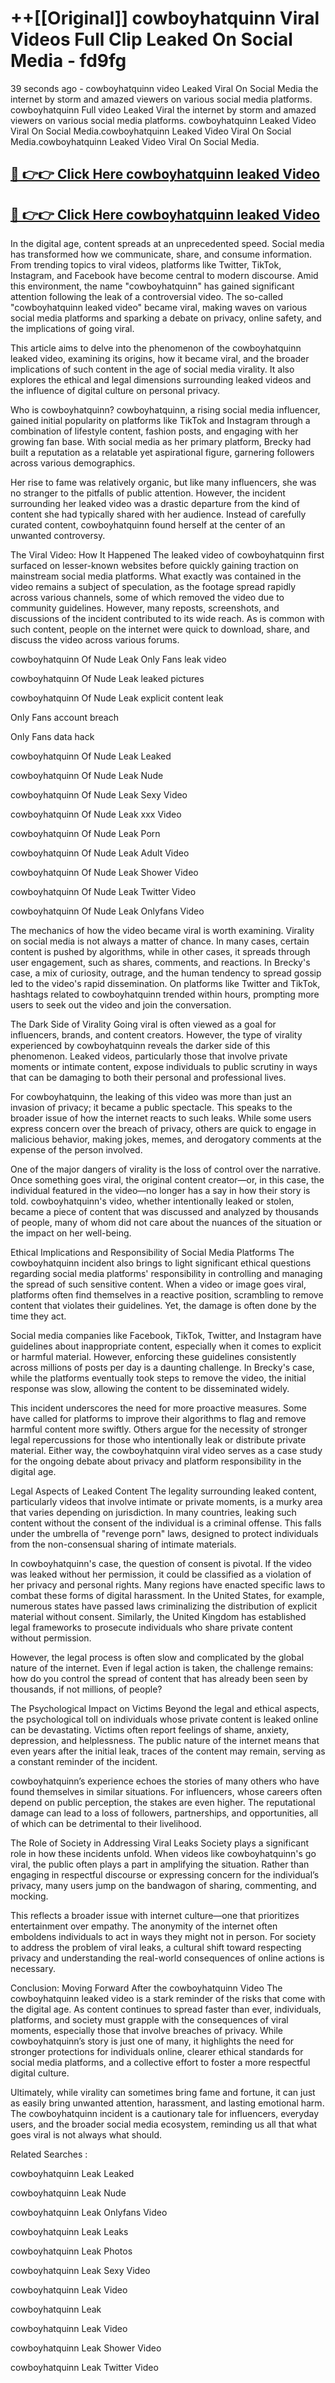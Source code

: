 # ++[[Original]] cowboyhatquinn Viral Videos Full Clip Leaked On Social Media - fd9fg<br>

39 seconds ago - cowboyhatquinn video Leaked Viral On Social Media the internet by storm and amazed viewers on various social media platforms.
cowboyhatquinn Full video Leaked Viral the internet by storm and amazed viewers on various social media platforms. cowboyhatquinn Leaked Video Viral On Social Media.cowboyhatquinn Leaked Video Viral On Social Media.cowboyhatquinn Leaked Video Viral On Social Media.<br>


## [🔴 👉👉 Click Here cowboyhatquinn leaked Video ](https://onlyclips.site?title=cowboyhatquinn&ref=git)

## [🔴 👉👉 Click Here cowboyhatquinn leaked Video ](https://onlyclips.site?title=cowboyhatquinn&ref=git)

In the digital age, content spreads at an unprecedented speed. Social media has transformed how we communicate, share, and consume information. From trending topics to viral videos, platforms like Twitter, TikTok, Instagram, and Facebook have become central to modern discourse. Amid this environment, the name "cowboyhatquinn" has gained significant attention following the leak of a controversial video. The so-called "cowboyhatquinn leaked video" became viral, making waves on various social media platforms and sparking a debate on privacy, online safety, and the implications of going viral.

This article aims to delve into the phenomenon of the cowboyhatquinn leaked video, examining its origins, how it became viral, and the broader implications of such content in the age of social media virality. It also explores the ethical and legal dimensions surrounding leaked videos and the influence of digital culture on personal privacy.

Who is cowboyhatquinn?
cowboyhatquinn, a rising social media influencer, gained initial popularity on platforms like TikTok and Instagram through a combination of lifestyle content, fashion posts, and engaging with her growing fan base. With social media as her primary platform, Brecky had built a reputation as a relatable yet aspirational figure, garnering followers across various demographics.

Her rise to fame was relatively organic, but like many influencers, she was no stranger to the pitfalls of public attention. However, the incident surrounding her leaked video was a drastic departure from the kind of content she had typically shared with her audience. Instead of carefully curated content, cowboyhatquinn found herself at the center of an unwanted controversy.

The Viral Video: How It Happened
The leaked video of cowboyhatquinn first surfaced on lesser-known websites before quickly gaining traction on mainstream social media platforms. What exactly was contained in the video remains a subject of speculation, as the footage spread rapidly across various channels, some of which removed the video due to community guidelines. However, many reposts, screenshots, and discussions of the incident contributed to its wide reach. As is common with such content, people on the internet were quick to download, share, and discuss the video across various forums.

cowboyhatquinn Of Nude Leak Only Fans leak video

cowboyhatquinn Of Nude Leak leaked pictures

cowboyhatquinn Of Nude Leak explicit content leak

Only Fans account breach

Only Fans data hack

cowboyhatquinn Of Nude Leak Leaked

cowboyhatquinn Of Nude Leak Nude

cowboyhatquinn Of Nude Leak Sexy Video

cowboyhatquinn Of Nude Leak xxx Video

cowboyhatquinn Of Nude Leak Porn

cowboyhatquinn Of Nude Leak Adult Video

cowboyhatquinn Of Nude Leak Shower Video

cowboyhatquinn Of Nude Leak Twitter Video

cowboyhatquinn Of Nude Leak Onlyfans Video

The mechanics of how the video became viral is worth examining. Virality on social media is not always a matter of chance. In many cases, certain content is pushed by algorithms, while in other cases, it spreads through user engagement, such as shares, comments, and reactions. In Brecky's case, a mix of curiosity, outrage, and the human tendency to spread gossip led to the video's rapid dissemination. On platforms like Twitter and TikTok, hashtags related to cowboyhatquinn trended within hours, prompting more users to seek out the video and join the conversation.

The Dark Side of Virality
Going viral is often viewed as a goal for influencers, brands, and content creators. However, the type of virality experienced by cowboyhatquinn reveals the darker side of this phenomenon. Leaked videos, particularly those that involve private moments or intimate content, expose individuals to public scrutiny in ways that can be damaging to both their personal and professional lives.

For cowboyhatquinn, the leaking of this video was more than just an invasion of privacy; it became a public spectacle. This speaks to the broader issue of how the internet reacts to such leaks. While some users express concern over the breach of privacy, others are quick to engage in malicious behavior, making jokes, memes, and derogatory comments at the expense of the person involved.

One of the major dangers of virality is the loss of control over the narrative. Once something goes viral, the original content creator—or, in this case, the individual featured in the video—no longer has a say in how their story is told. cowboyhatquinn's video, whether intentionally leaked or stolen, became a piece of content that was discussed and analyzed by thousands of people, many of whom did not care about the nuances of the situation or the impact on her well-being.

Ethical Implications and Responsibility of Social Media Platforms
The cowboyhatquinn incident also brings to light significant ethical questions regarding social media platforms' responsibility in controlling and managing the spread of such sensitive content. When a video or image goes viral, platforms often find themselves in a reactive position, scrambling to remove content that violates their guidelines. Yet, the damage is often done by the time they act.

Social media companies like Facebook, TikTok, Twitter, and Instagram have guidelines about inappropriate content, especially when it comes to explicit or harmful material. However, enforcing these guidelines consistently across millions of posts per day is a daunting challenge. In Brecky's case, while the platforms eventually took steps to remove the video, the initial response was slow, allowing the content to be disseminated widely.

This incident underscores the need for more proactive measures. Some have called for platforms to improve their algorithms to flag and remove harmful content more swiftly. Others argue for the necessity of stronger legal repercussions for those who intentionally leak or distribute private material. Either way, the cowboyhatquinn viral video serves as a case study for the ongoing debate about privacy and platform responsibility in the digital age.

Legal Aspects of Leaked Content
The legality surrounding leaked content, particularly videos that involve intimate or private moments, is a murky area that varies depending on jurisdiction. In many countries, leaking such content without the consent of the individual is a criminal offense. This falls under the umbrella of "revenge porn" laws, designed to protect individuals from the non-consensual sharing of intimate materials.

In cowboyhatquinn's case, the question of consent is pivotal. If the video was leaked without her permission, it could be classified as a violation of her privacy and personal rights. Many regions have enacted specific laws to combat these forms of digital harassment. In the United States, for example, numerous states have passed laws criminalizing the distribution of explicit material without consent. Similarly, the United Kingdom has established legal frameworks to prosecute individuals who share private content without permission.

However, the legal process is often slow and complicated by the global nature of the internet. Even if legal action is taken, the challenge remains: how do you control the spread of content that has already been seen by thousands, if not millions, of people?

The Psychological Impact on Victims
Beyond the legal and ethical aspects, the psychological toll on individuals whose private content is leaked online can be devastating. Victims often report feelings of shame, anxiety, depression, and helplessness. The public nature of the internet means that even years after the initial leak, traces of the content may remain, serving as a constant reminder of the incident.

cowboyhatquinn’s experience echoes the stories of many others who have found themselves in similar situations. For influencers, whose careers often depend on public perception, the stakes are even higher. The reputational damage can lead to a loss of followers, partnerships, and opportunities, all of which can be detrimental to their livelihood.

The Role of Society in Addressing Viral Leaks
Society plays a significant role in how these incidents unfold. When videos like cowboyhatquinn's go viral, the public often plays a part in amplifying the situation. Rather than engaging in respectful discourse or expressing concern for the individual’s privacy, many users jump on the bandwagon of sharing, commenting, and mocking.

This reflects a broader issue with internet culture—one that prioritizes entertainment over empathy. The anonymity of the internet often emboldens individuals to act in ways they might not in person. For society to address the problem of viral leaks, a cultural shift toward respecting privacy and understanding the real-world consequences of online actions is necessary.

Conclusion: Moving Forward After the cowboyhatquinn Video
The cowboyhatquinn leaked video is a stark reminder of the risks that come with the digital age. As content continues to spread faster than ever, individuals, platforms, and society must grapple with the consequences of viral moments, especially those that involve breaches of privacy. While cowboyhatquinn’s story is just one of many, it highlights the need for stronger protections for individuals online, clearer ethical standards for social media platforms, and a collective effort to foster a more respectful digital culture.

Ultimately, while virality can sometimes bring fame and fortune, it can just as easily bring unwanted attention, harassment, and lasting emotional harm. The cowboyhatquinn incident is a cautionary tale for influencers, everyday users, and the broader social media ecosystem, reminding us all that what goes viral is not always what should.

Related Searches :

cowboyhatquinn Leak Leaked

cowboyhatquinn Leak Nude

cowboyhatquinn Leak Onlyfans Video

cowboyhatquinn Leak Leaks

cowboyhatquinn Leak Photos

cowboyhatquinn Leak Sexy Video

cowboyhatquinn Leak Video

cowboyhatquinn Leak

cowboyhatquinn Leak Video

cowboyhatquinn Leak Shower Video

cowboyhatquinn Leak Twitter Video

